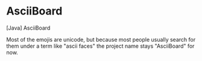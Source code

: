 # AsciiBoard

[Java] AsciiBoard

Most of the emojis are unicode, but because most people usually search for them under a term like "ascii faces" the project name stays "AsciiBoard" for now.
